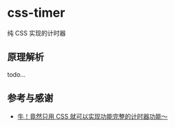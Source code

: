 # css-timer

纯 CSS 实现的计时器

## 原理解析

todo...

## 参考与感谢

- [牛！竟然只用 CSS 就可以实现功能完整的计时器功能～](https://www.bilibili.com/video/BV1bN411u7nZ/)
